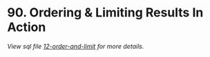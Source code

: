 # 90. Ordering & Limiting Results In Action

_View sql file [12-order-and-limit](./sql/12-order-and-limit.sql) for more details._
